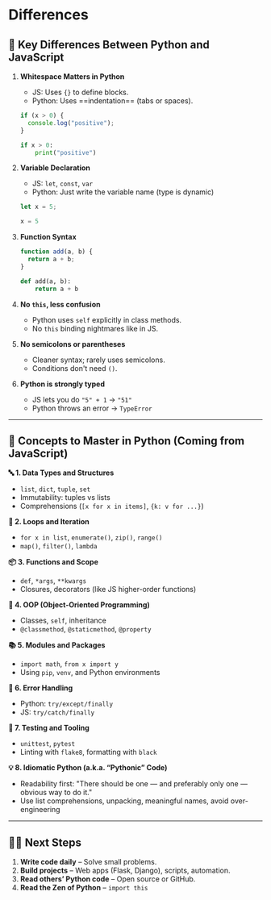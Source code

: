 # Differences

## 🚨 Key Differences Between Python and JavaScript

1.  **Whitespace Matters in Python**

    - JS: Uses `{}` to define blocks.
    - Python: Uses ==indentation== (tabs or spaces).

    ```js title="javascript"
    if (x > 0) {
      console.log("positive");
    }
    ```

    ```py title="python"
    if x > 0:
        print("positive")
    ```

2.  **Variable Declaration**

    - JS: `let`, `const`, `var`
    - Python: Just write the variable name (type is dynamic)

    ```js title="javascript"
    let x = 5;
    ```

    ```py title="python"
    x = 5
    ```

3.  **Function Syntax**

    ```js title="javascript"
    function add(a, b) {
      return a + b;
    }
    ```

    ```py title="python"
    def add(a, b):
        return a + b
    ```

4.  **No `this`, less confusion**

    - Python uses `self` explicitly in class methods.
    - No `this` binding nightmares like in JS.

5.  **No semicolons or parentheses**

    - Cleaner syntax; rarely uses semicolons.
    - Conditions don't need `()`.

6.  **Python is strongly typed**

    - JS lets you do `"5" + 1` → `"51"`
    - Python throws an error → `TypeError`

---

## 🔑 Concepts to Master in Python (Coming from JavaScript)

**🔤 1. Data Types and Structures**

- `list`, `dict`, `tuple`, `set`
- Immutability: tuples vs lists
- Comprehensions (`[x for x in items]`, `{k: v for ...}`)

**🔁 2. Loops and Iteration**

- `for x in list`, `enumerate()`, `zip()`, `range()`
- `map()`, `filter()`, `lambda`

**📦 3. Functions and Scope**

- `def`, `*args`, `**kwargs`
- Closures, decorators (like JS higher-order functions)

**🧱 4. OOP (Object-Oriented Programming)**

- Classes, `self`, inheritance
- `@classmethod`, `@staticmethod`, `@property`

**📚 5. Modules and Packages**

- `import math`, `from x import y`
- Using `pip`, `venv`, and Python environments

**🔧 6. Error Handling**

- Python: `try/except/finally`
- JS: `try/catch/finally`

**🧪 7. Testing and Tooling**

- `unittest`, `pytest`
- Linting with `flake8`, formatting with `black`

**💡 8. Idiomatic Python (a.k.a. “Pythonic” Code)**

- Readability first: "There should be one — and preferably only one — obvious way to do it."
- Use list comprehensions, unpacking, meaningful names, avoid over-engineering

---

## 🧗‍♂️ Next Steps

1.  **Write code daily** – Solve small problems.
2.  **Build projects** – Web apps (Flask, Django), scripts, automation.
3.  **Read others’ Python code** – Open source or GitHub.
4.  **Read the Zen of Python** – `import this`
